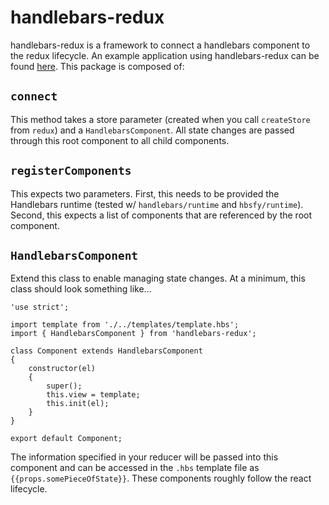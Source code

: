 # handlebars-redux

handlebars-redux is a framework to connect a handlebars component to the redux lifecycle. An example application using handlebars-redux can be found [here](https://github.com/researchsquare/handlebars-redux-example). This package is composed of:

## `connect`

This method takes a store parameter (created when you call `createStore` from `redux`) and a `HandlebarsComponent`. All state changes are passed through this root component to all child components.

## `registerComponents`

This expects two parameters. First, this needs to be provided the Handlebars runtime (tested w/ `handlebars/runtime` and `hbsfy/runtime`). Second, this expects a list of components that are referenced by the root component.

## `HandlebarsComponent`

Extend this class to enable managing state changes. At a minimum, this class should look something like...

```
'use strict';

import template from './../templates/template.hbs';
import { HandlebarsComponent } from 'handlebars-redux';

class Component extends HandlebarsComponent
{
    constructor(el)
    {
        super();
        this.view = template;
        this.init(el);
    }
}

export default Component;
```

The information specified in your reducer will be passed into this component and can be accessed in the `.hbs` template file as `{{props.somePieceOfState}}`. These components roughly follow the react lifecycle.
